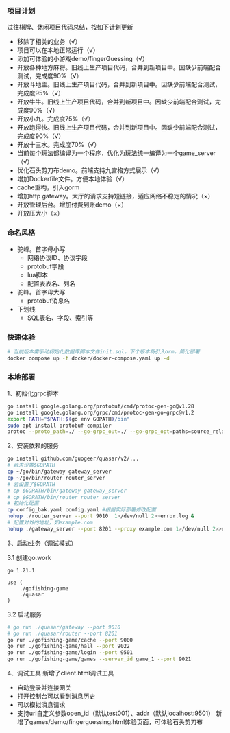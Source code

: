 ### 项目计划

过往棋牌、休闲项目代码总结，按如下计划更新
- 移除了相关的业务（√）
- 项目可以在本地正常运行（√）
- 添加可体验的小游戏demo/fingerGuessing（√）
- 开放各种地方麻将。旧线上生产项目代码，合并到新项目中。因缺少前端配合测试，完成度90%（√）
- 开放斗地主。旧线上生产项目代码，合并到新项目中。因缺少前端配合测试，完成度95%（√）
- 开放牛牛。旧线上生产项目代码，合并到新项目中。因缺少前端配合测试，完成度90%（√）
- 开放小九。完成度75%（√）
- 开放跑得快。旧线上生产项目代码，合并到新项目中。因缺少前端配合测试，完成度90%（√）
- 开放十三水。完成度70%（√）
- 当前每个玩法都编译为一个程序，优化为玩法统一编译为一个game_server（√）
- 优化石头剪刀布demo。前端支持九宫格方式展示（√）
- 增加Dockerfile文件。方便本地体验（√）
- cache重构，引入gorm 
- 增加http gateway。大厅的请求支持短链接，适应网络不稳定的情况（×）
- 开放管理后台。增加付费到账demo（×）
- 开放压大小（×）

### 命名风格

- 驼峰。首字母小写
	- 网络协议ID、协议字段
	- protobuf字段
	- lua脚本
	- 配置表表名、列名
- 驼峰。首字母大写
	- protobuf消息名
- 下划线
	- SQL表名、字段、索引等

### 快速体验
```sh
# 当前版本需手动初始化数据库脚本文件init.sql，下个版本将引入orm，简化部署
docker compose up -f docker/docker-compose.yaml up -d
```

### 本地部署

1、初始化grpc脚本
```sh
go install google.golang.org/protobuf/cmd/protoc-gen-go@v1.28
go install google.golang.org/grpc/cmd/protoc-gen-go-grpc@v1.2
export PATH="$PATH:$(go env GOPATH)/bin"
sudo apt install protobuf-compiler
protoc --proto_path=./ --go-grpc_out=./ --go-grpc_opt=paths=source_relative --go_out=./ --go_opt=paths=source_relative internal/pb/*.proto
```
2、安装依赖的服务
```sh
go install github.com/guogeer/quasar/v2/...
# 若未设置$GOPATH
cp ~/go/bin/gateway gateway_server
cp ~/go/bin/router router_server
# 若设置了$GOPATH
# cp $GOPATH/bin/gateway gateway_server
# cp $GOPATH/bin/router router_server
# 初始化配置
cp config_bak.yaml config.yaml #根据实际部署修改配置
nohup ./router_server --port 9010  1>/dev/null 2>>error.log &
# 配置对外的地址，如example.com
nohup ./gateway_server --port 8201 --proxy example.com 1>/dev/null 2>>error.log &
```
3、启动业务（调试模式）

3.1 创建go.work
```
go 1.21.1

use (
	./gofishing-game
	./quasar
)

```
3.2 启动服务
```sh
# go run ./quasar/gateway --port 9010 
# go run ./quasar/router --port 8201
go run ./gofishing-game/cache --port 9000
go run ./gofishing-game/hall --port 9022
go run ./gofishing-game/login --port 9501
go run ./gofishing-game/games --server_id game_1 --port 9021
```
4、调试工具
新增了client.html调试工具
- 自动登录并连接网关
- 打开控制台可以看到消息历史
- 可以模拟消息请求
- 支持url自定义参数open_id（默认test001）、addr（默认localhost:9501）
新增了games/demo/fingerguessing.html体验页面，可体验石头剪刀布
